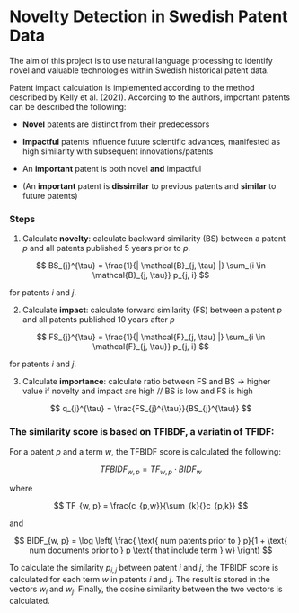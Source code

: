 # Novelty Detection in Swedish Patent Data

The aim of this project is to use natural language processing to identify novel and valuable
technologies within Swedish historical patent data.

Patent impact calculation is implemented according to the method described by Kelly et al. (2021). According to the authors, important patents can be described the following:

- **Novel** patents are distinct from their predecessors

- **Impactful** patents influence future scientific advances, manifested as high similarity with subsequent innovations/patents

- An **important** patent is both novel **and** impactful

- (An **important** patent is **dissimilar** to previous patents and **similar** to future patents)


### Steps

1) Calculate **novelty**: calculate backward similarity (BS) between a patent $p$ and all patents published 5 years prior to $p$.

$$
    BS_{j}^{\tau} = \frac{1}{| \mathcal{B}_{j, \tau} |} \sum_{i \in \mathcal{B}_{j, \tau}} p_{j, i}
$$

for patents $i$ and $j$.


2) Calculate **impact**: calculate forward similarity (FS) between a patent $p$ and all patents published 10 years after $p$

$$
    FS_{j}^{\tau} = \frac{1}{| \mathcal{F}_{j, \tau} |} \sum_{i \in \mathcal{F}_{j, \tau}} p_{j, i}
$$

for patents $i$ and $j$.

3) Calculate **importance**: calculate ratio between FS and BS -> higher value if novelty and impact are high // BS is low and FS is high

$$
    q_{j}^{\tau} = \frac{FS_{j}^{\tau}}{BS_{j}^{\tau}}
$$

### The similarity score is based on TFIBDF, a variatin of TFIDF: 
For a patent $p$ and a term $w$, the TFBIDF score is calculated the following:

$$
    TFBIDF_{w, p} = TF_{w, p} \cdot BIDF_{w}
$$

where 

$$
    TF_{w, p} = \frac{c_{p,w}}{\sum_{k}{}c_{p,k}}
$$

and

$$
    BIDF_{w, p} = \log \left( \frac{ \text{ num patents prior to } p}{1 + \text{ num documents prior to } p \text{ that include term } w} \right)
$$

To calculate the similarity $p_{i, j}$ between patent $i$ and $j$, the TFBIDF score is calculated for each term $w$ in patents $i$ and $j$.
The result is stored in the vectors $w_i$ and $w_j$.
Finally, the cosine similarity between the two vectors is calculated.